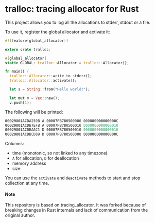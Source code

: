 # tralloc: tracing allocator for Rust

This project allows you to log all the allocations to stderr, stdout or a file.

To use it, register the global allocator and activate it:

```rust
#![feature(global_allocator)]

extern crate tralloc;

#[global_allocator]
static GLOBAL: tralloc::Allocator = tralloc::Allocator{};

fn main() {
  tralloc::Allocator::write_to_stderr();
  tralloc::Allocator::activate();

  let s = String::from("Hello world!");

  let mut v = Vec::new();
  v.push(1);
```

The following will be printed:

```rust
00029801ACDA259B A 00007FB780500000 000000000000000C
00029801ACDB7EFB A 00007FB780500010 0000000000000010
00029801ACDBAAC1 D 00007FB780500010 0000000000000010
00029801ACDBCD09 D 00007FB780500000 000000000000000C
```

Columns:

- time (monotonic, so not linked to any timezone)
- `A` for allocation, `D` for deallocation
- memory address
- size

You can use the `activate` and `deactivate` methods to start
and stop collection at any time.

#### Note

This repository is based on tracing_allocator. It was forked because of breaking changes in Rust internals and lack of communication from the original author.
